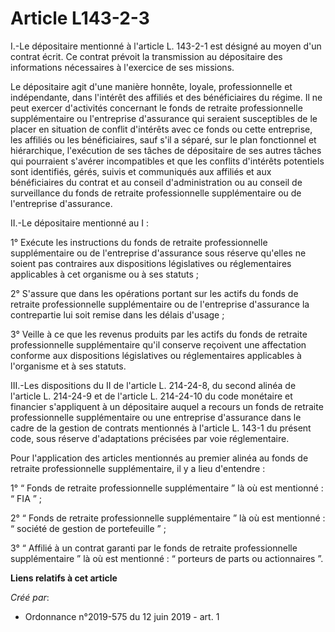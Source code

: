 # Article L143-2-3

I.-Le dépositaire mentionné à l'article L. 143-2-1 est désigné au moyen d'un contrat écrit. Ce contrat prévoit la
transmission au dépositaire des informations nécessaires à l'exercice de ses missions.

Le dépositaire agit d'une manière honnête, loyale, professionnelle et indépendante, dans l'intérêt des affiliés et des
bénéficiaires du régime. Il ne peut exercer d'activités concernant le fonds de retraite professionnelle supplémentaire ou
l'entreprise d'assurance qui seraient susceptibles de le placer en situation de conflit d'intérêts avec ce fonds ou cette
entreprise, les affiliés ou les bénéficiaires, sauf s'il a séparé, sur le plan fonctionnel et hiérarchique, l'exécution de
ses tâches de dépositaire de ses autres tâches qui pourraient s'avérer incompatibles et que les conflits d'intérêts
potentiels sont identifiés, gérés, suivis et communiqués aux affiliés et aux bénéficiaires du contrat et au conseil
d'administration ou au conseil de surveillance du fonds de retraite professionnelle supplémentaire ou de l'entreprise
d'assurance.

II.-Le dépositaire mentionné au I :

1° Exécute les instructions du fonds de retraite professionnelle supplémentaire ou de l'entreprise d'assurance sous réserve
qu'elles ne soient pas contraires aux dispositions législatives ou réglementaires applicables à cet organisme ou à ses
statuts ;

2° S'assure que dans les opérations portant sur les actifs du fonds de retraite professionnelle supplémentaire ou de
l'entreprise d'assurance la contrepartie lui soit remise dans les délais d'usage ;

3° Veille à ce que les revenus produits par les actifs du fonds de retraite professionnelle supplémentaire qu'il conserve
reçoivent une affectation conforme aux dispositions législatives ou réglementaires applicables à l'organisme et à ses
statuts.

III.-Les dispositions du II de l'article L. 214-24-8, du second alinéa de l'article L. 214-24-9 et de l'article L. 214-24-10
du code monétaire et financier s'appliquent à un dépositaire auquel a recours un fonds de retraite professionnelle
supplémentaire ou une entreprise d'assurance dans le cadre de la gestion de contrats mentionnés à l'article L. 143-1 du
présent code, sous réserve d'adaptations précisées par voie réglementaire.

Pour l'application des articles mentionnés au premier alinéa au fonds de retraite professionnelle supplémentaire, il y a lieu
d'entendre :

1° “ Fonds de retraite professionnelle supplémentaire ” là où est mentionné : “ FIA ” ;

2° “ Fonds de retraite professionnelle supplémentaire ” là où est mentionné : “ société de gestion de portefeuille ” ;

3° “ Affilié à un contrat garanti par le fonds de retraite professionnelle supplémentaire ” là où est mentionné : “ porteurs
de parts ou actionnaires ”.

**Liens relatifs à cet article**

_Créé par_:

  - Ordonnance n°2019-575 du 12 juin 2019 - art. 1
